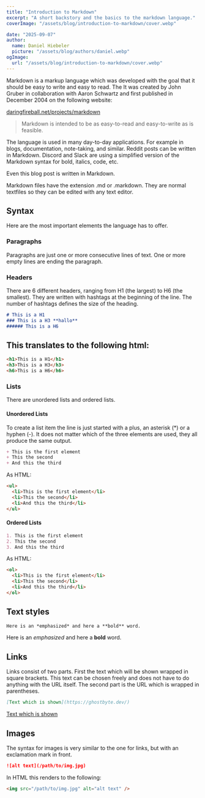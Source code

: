 ```yaml
---
title: "Introduction to Markdown"
excerpt: "A short backstory and the basics to the markdown language."
coverImage: "/assets/blog/introduction-to-markdown/cover.webp"

date: "2025-09-07"
author:
  name: Daniel Hiebeler
  picture: "/assets/blog/authors/daniel.webp"
ogImage:
  url: "/assets/blog/introduction-to-markdown/cover.webp"
---
```


Markdown is a markup language which was developed with the goal that it should be easy to write and easy to read. The 
It was created by John Gruber in collaboration with Aaron Schwartz and first published in December 2004 on the following website:

 [daringfireball.net/projects/markdown](https://daringfireball.net/projects/markdown/)



> Markdown is intended to be as easy-to-read and easy-to-write as is feasible.



The language is used in many day-to-day applications. For example in blogs, documentation, note-taking, and similar. Reddit posts can be written in Markdown. Discord and Slack are using a simplified version of the Markdown syntax for bold, italics, code, etc.


Even this blog post is written in Markdown.

Markdown files have the extension .md or .markdown. They are normal textfiles so they can be edited with any text editor.


## Syntax

Here are the most important elements the language has to offer.

### Paragraphs

Paragraphs are just one or more consecutive lines of text. One or more empty lines are ending the paragraph.

### Headers

There are 6 different headers, ranging from H1 (the largest) to H6 (the smallest). They are written with hashtags at the beginning of the line. The number of hashtags defines the size of the heading.

```markdown
# This is a H1
### This is a H3 **hallo**
###### This is a H6
```

This translates to the following html:
---
```html
<h1>This is a H1</h1>
<h3>This is a H3</h3>
<h6>This is a H6</h6>
```

### Lists

There are unordered lists and ordered lists.

#### Unordered Lists

To create a list item the line is just started with a plus, an asterisk (*) or a hyphen (-). It does not matter which of the three elements are used, they all produce the same output.

```markdown
+ This is the first element
+ This the second
+ And this the third
```

As HTML:

```markdown
<ul>
  <li>This is the first element</li>
  <li>This the second</li>
  <li>And this the third</li>
</ul>
```

#### Ordered Lists

```markdown
1. This is the first element
2. This the second
3. And this the third
```

As HTML:

```markdown
<ol>
  <li>This is the first element</li>
  <li>This the second</li>
  <li>And this the third</li>
</ol>
```

## Text styles

```markdown
Here is an *emphasized* and here a **bold** word.
```

Here is an *emphasized* and here a **bold** word.

## Links

Links consist of two parts. First the text which will be shown wrapped in square brackets. This text can be chosen freely and does not have to do anything with the URL itself.
The second part is the URL which is wrapped in parentheses.

```markdown
[Text which is shown](https://ghostbyte.dev/)
```

[Text which is shown](https://ghostbyte.dev/)


## Images

The syntax for images is very similar to the one for links, but with an exclamation mark in front.

```markdown
![alt text](/path/to/img.jpg)
```

In HTML this renders to the following:

```html
<img src="/path/to/img.jpg" alt="alt text" />
```